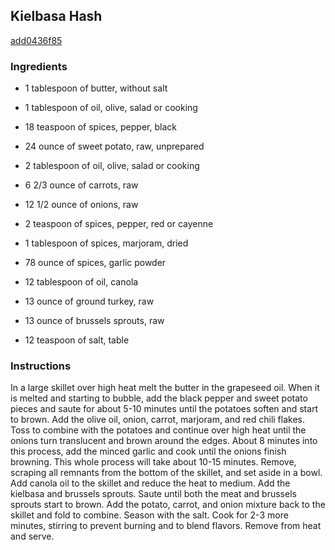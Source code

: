 ## Kielbasa Hash

[add0436f85](http://www.food.com/recipe/kielbasa-hash-486986)

### Ingredients

 - 1 tablespoon of butter, without salt

 - 1 tablespoon of oil, olive, salad or cooking

 - 18 teaspoon of spices, pepper, black

 - 24 ounce of sweet potato, raw, unprepared

 - 2 tablespoon of oil, olive, salad or cooking

 - 6 2/3 ounce of carrots, raw

 - 12 1/2 ounce of onions, raw

 - 2 teaspoon of spices, pepper, red or cayenne

 - 1 tablespoon of spices, marjoram, dried

 - 78 ounce of spices, garlic powder

 - 12 tablespoon of oil, canola

 - 13 ounce of ground turkey, raw

 - 13 ounce of brussels sprouts, raw

 - 12 teaspoon of salt, table

### Instructions

In a large skillet over high heat melt the butter in the grapeseed oil. When it is melted and starting to bubble, add the black pepper and sweet potato pieces and saute for about 5-10 minutes until the potatoes soften and start to brown. Add the olive oil, onion, carrot, marjoram, and red chili flakes. Toss to combine with the potatoes and continue over high heat until the onions turn translucent and brown around the edges. About 8 minutes into this process, add the minced garlic and cook until the onions finish browning. This whole process will take about 10-15 minutes. Remove, scraping all remnants from the bottom of the skillet, and set aside in a bowl. Add canola oil to the skillet and reduce the heat to medium. Add the kielbasa and brussels sprouts. Saute until both the meat and brussels sprouts start to brown. Add the potato, carrot, and onion mixture back to the skillet and fold to combine. Season with the salt. Cook for 2-3 more minutes, stirring to prevent burning and to blend flavors. Remove from heat and serve.